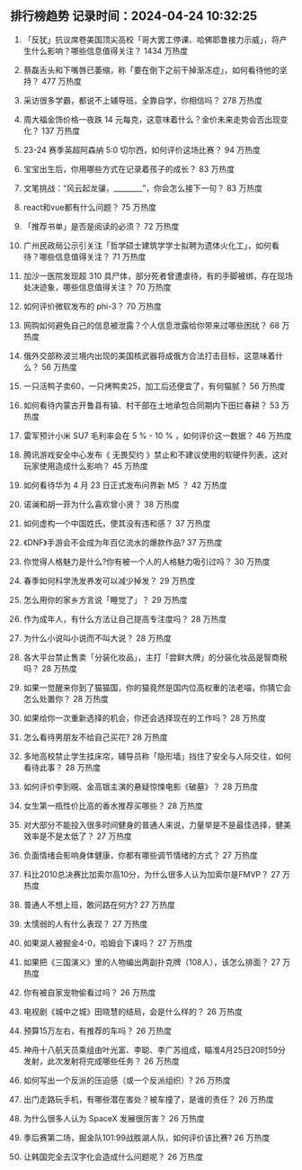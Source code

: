 
## 排行榜趋势 记录时间：2024-04-24 10:32:25
  
  1. 「反犹」抗议席卷美国顶尖高校「哥大罢工停课、哈佛耶鲁接力示威」，将产生什么影响？哪些信息值得关注？ 1434 万热度
    
  2. 蔡磊舌头和下嘴唇已萎缩，称「要在倒下之前干掉渐冻症」，如何看待他的坚持？ 477 万热度
    
  3. 采访很多学霸，都说不上辅导班，全靠自学，你相信吗？ 278 万热度
    
  4. 周大福金饰价格一夜跌 14 元每克，这意味着什么？金价未来走势会否出现变化？ 137 万热度
    
  5. 23-24 赛季英超阿森纳 5:0 切尔西，如何评价这场比赛？ 94 万热度
    
  6. 宝宝出生后，你用哪些方式在记录着孩子的成长？ 83 万热度
    
  7. 文笔挑战：“风云起龙骧，________”，你会怎么接下一句？ 83 万热度
    
  8. react和vue都有什么问题？ 75 万热度
    
  9. 「推荐书单」是否是阅读的必须？ 72 万热度
    
  10. 广州民政局公示引关注「哲学硕士建筑学学士拟聘为遗体火化工」，如何看待？哪些信息值得关注？ 71 万热度
    
  11. 加沙一医院发现超 310 具尸体，部分死者曾遭虐待，有的手脚被绑，存在现场处决迹象，哪些信息值得关注？ 70 万热度
    
  12. 如何评价微软发布的 phi-3？ 70 万热度
    
  13. 网购如何避免自己的信息被泄露？个人信息泄露给你带来过哪些困扰？ 68 万热度
    
  14. 俄外交部称波兰境内出现的美国核武器将成俄方合法打击目标，这意味着什么？ 56 万热度
    
  15. 一只活鸭子卖60，一只烤鸭卖25，加工后还便宜了，有何猫腻？ 56 万热度
    
  16. 如何看待内蒙古开鲁县有镇、村干部在土地承包合同期内下田拦春耕？ 53 万热度
    
  17. 雷军预计小米 SU7 毛利率会在 5 % - 10 % ，如何评价这一数据？ 46 万热度
    
  18. 腾讯游戏安全中心发布《 无畏契约 》禁止和不建议使用的软硬件列表，这对玩家使用造成什么影响？ 45 万热度
    
  19. 如何看待华为 4 月 23 日正式发布问界新 M5 ？ 42 万热度
    
  20. 诺澜和胡一菲为什么喜欢曾小贤？ 38 万热度
    
  21. 如何虚构一个中国姓氏，使其没有违和感？ 37 万热度
    
  22. 《DNF》手游会不会成为年百亿流水的爆款作品? 37 万热度
    
  23. 你觉得人格魅力是什么?你有被一个人的人格魅力吸引过吗？ 30 万热度
    
  24. 春季如何科学洗发养发可以减少掉发？ 29 万热度
    
  25. 怎么用你的家乡方言说「睡觉了」？ 29 万热度
    
  26. 作为成年人，有什么方法让自己提高专注度吗？ 28 万热度
    
  27. 为什么小说叫小说而不叫大说？ 28 万热度
    
  28. 各大平台禁止售卖「分装化妆品」，主打「尝鲜大牌」的分装化妆品是智商税吗？ 28 万热度
    
  29. 如果一觉醒来你到了猫猫国，你的猫竟然是国内位高权重的法老喵，你猜它会怎么处置你？ 28 万热度
    
  30. 如果给你一次重新选择的机会，你还会选择现在的工作吗？ 28 万热度
    
  31. 怎么看待男朋友不给自己买花? 28 万热度
    
  32. 多地高校禁止学生挂床帘，辅导员称「隐形墙」挡住了安全与人际交往，如何看待此事？ 28 万热度
    
  33. 如何评价李到晛、金高银主演的悬疑惊悚电影《破墓》？ 28 万热度
    
  34. 女生第一瓶性价比高的香水推荐买哪些？ 28 万热度
    
  35. 对大部分不能投入很多时间健身的普通人来说，力量举是不是最佳选择，健美效率是不是太低了？ 27 万热度
    
  36. 负面情绪会影响身体健康，你都有哪些调节情绪的方式？ 27 万热度
    
  37. 科比2010总决赛比加索尔高10分，为什么很多人认为加索尔是FMVP？ 27 万热度
    
  38. 普通人不想上班，敢问路在何方? 27 万热度
    
  39. 太懦弱的人有什么表现？ 27 万热度
    
  40. 如果湖人被掘金4-0，哈姆会下课吗？ 27 万热度
    
  41. 如果把《三国演义》里的人物编出两副扑克牌（108人），该怎么排面？ 27 万热度
    
  42. 你有被自家宠物偷看过吗？ 26 万热度
    
  43. 电视剧《城中之城》田晓慧的结局，会是什么样的？ 26 万热度
    
  44. 预算15万左右，有推荐的车吗？ 26 万热度
    
  45. 神舟十八航天员乘组由叶光富、李聪、李广苏组成，瞄准4月25日20时59分发射，此次发射将完成哪些任务？ 26 万热度
    
  46. 如何写出一个反派的压迫感（或一个反派组织）? 26 万热度
    
  47. 出门走路玩手机，有哪些潜在害处？被车撞了，是谁的责任？ 26 万热度
    
  48. 为什么很多人认为 SpaceX 发展很厉害？ 26 万热度
    
  49. 季后赛第二场，掘金队101:99战胜湖人队，如何评价该比赛? 26 万热度
    
  50. 让韩国完全去汉字化会造成什么问题呢？ 26 万热度
    